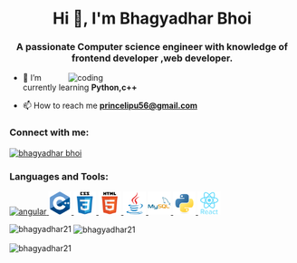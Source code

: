 <h1 align="center">Hi 👋, I'm Bhagyadhar Bhoi</h1>
<h3 align="center">A passionate Computer science engineer with knowledge of frontend developer ,web developer.</h3>
<img align="right" alt="coding"width="400" src="https://media1.giphy.com/media/RbDKaczqWovIugyJmW/giphy.gif">

- 🌱 I’m currently learning **Python,c++**

- 📫 How to reach me **princelipu56@gmail.com**

<h3 align="left">Connect with me:</h3>
<p align="left">
<a href="www.linkedin.com/in/bhagyadhar-bhoi-18233a235" target="blank"><img align="center" src="https://raw.githubusercontent.com/rahuldkjain/github-profile-readme-generator/master/src/images/icons/Social/linked-in-alt.svg" alt="bhagyadhar bhoi" height="30" width="40" /></a>
</p>

<h3 align="left">Languages and Tools:</h3>
<p align="left"> <a href="https://angular.io" target="_blank" rel="noreferrer"> <img src="https://angular.io/assets/images/logos/angular/angular.svg" alt="angular" width="40" height="40"/> </a> <a href="https://www.w3schools.com/cpp/" target="_blank" rel="noreferrer"> <img src="https://raw.githubusercontent.com/devicons/devicon/master/icons/cplusplus/cplusplus-original.svg" alt="cplusplus" width="40" height="40"/> </a> <a href="https://www.w3schools.com/css/" target="_blank" rel="noreferrer"> <img src="https://raw.githubusercontent.com/devicons/devicon/master/icons/css3/css3-original-wordmark.svg" alt="css3" width="40" height="40"/> </a> <a href="https://www.w3.org/html/" target="_blank" rel="noreferrer"> <img src="https://raw.githubusercontent.com/devicons/devicon/master/icons/html5/html5-original-wordmark.svg" alt="html5" width="40" height="40"/> </a> <a href="https://www.java.com" target="_blank" rel="noreferrer"> <img src="https://raw.githubusercontent.com/devicons/devicon/master/icons/java/java-original.svg" alt="java" width="40" height="40"/> </a> <a href="https://www.mysql.com/" target="_blank" rel="noreferrer"> <img src="https://raw.githubusercontent.com/devicons/devicon/master/icons/mysql/mysql-original-wordmark.svg" alt="mysql" width="40" height="40"/> </a> <a href="https://www.python.org" target="_blank" rel="noreferrer"> <img src="https://raw.githubusercontent.com/devicons/devicon/master/icons/python/python-original.svg" alt="python" width="40" height="40"/> </a> <a href="https://reactjs.org/" target="_blank" rel="noreferrer"> <img src="https://raw.githubusercontent.com/devicons/devicon/master/icons/react/react-original-wordmark.svg" alt="react" width="40" height="40"/> </a> </p>

<p><img align="left" src="https://github-readme-stats.vercel.app/api/top-langs?username=bhagyadhar21&show_icons=true&locale=en&layout=compact" alt="bhagyadhar21" /></p>

<p>&nbsp;<img align="center" src="https://github-readme-stats.vercel.app/api?username=bhagyadhar21&show_icons=true&locale=en" alt="bhagyadhar21" /></p>

<p><img align="center" src="https://github-readme-streak-stats.herokuapp.com/?user=bhagyadhar21&" alt="bhagyadhar21" /></p>
